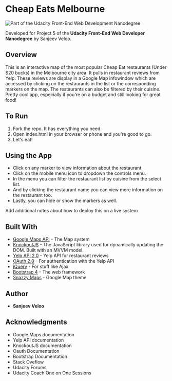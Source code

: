 # Cheap Eats Melbourne

![Part of the Udacity Front-End Web Development Nanodegree](https://img.shields.io/badge/Udacity-Front--End%20Web%20Developer%20Nanodegree-02b3e4.svg)

Developed for Project 5 of the **Udacity Front-End Web Developer Nanodegree** by Sanjeev Veloo.

## Overview

This is an interactive map of the most popular Cheap Eat restaurants (Under $20 bucks) in the Melbourne city area. It pulls in restaurant reviews from Yelp. These reviews are display in a Google Map infowindow which are accessed by clicking on the restaurants in the list or the corresponding markers on the map. The restaurants can also be filtered by their cuisine. Pretty cool app, especially if you're on a budget and still looking for great food!

## To Run

1. Fork the repo. It has everything you need.
2. Open index.html in your browser or phone and you're good to go.
3. Let's eat!

## Using the App

* Click on any marker to view information about the restaurant.
* Click on the mobile menu icon to dropdown the controls menu.
* In the menu you can filter the restaurant list by cuisine from the select list.
* And by clicking the restaurant name you can view more information on the restaurant too.
* Lastly, you can hide or show the markers as well.

Add additional notes about how to deploy this on a live system

## Built With

* [Google Maps API](https://developers.google.com/maps/) - The Map system
* [KnockoutJS](http://knockoutjs.com/) - The JavaScript library used for dynamically updating the DOM. Built with an MVVM model.
* [Yelp API 2.0](https://www.yelp.com.au/developers/documentation/v2/overview) - Yelp API for restaurant reviews
* [OAuth 2.0](https://oauth.net/2/) - For authentication with the Yelp API
* [jQuery](https://jquery.com/) - For stuff like Ajax
* [Bootstrap 4](https://v4-alpha.getbootstrap.com/) - The web framework
* [Snazzy Maps](https://snazzymaps.com/) - Google Map theme

## Author

* **Sanjeev Veloo**

## Acknowledgments

* Google Maps documentation
* Yelp API documentation
* KnockoutJS documentation
* Oauth Documentation
* Bootstrap Documentation
* Stack Oveflow
* Udacity Forums
* Udacity Coach One on One Sessions